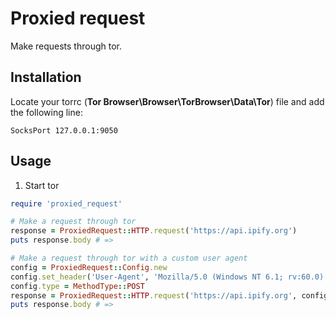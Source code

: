 # Proxied request

Make requests through tor.

## Installation

Locate your torrc (**Tor Browser\Browser\TorBrowser\Data\Tor**) file and add the following line:

```
SocksPort 127.0.0.1:9050
```

## Usage

1. Start tor

```ruby
require 'proxied_request'

# Make a request through tor
response = ProxiedRequest::HTTP.request('https://api.ipify.org')
puts response.body # =>

# Make a request through tor with a custom user agent
config = ProxiedRequest::Config.new
config.set_header('User-Agent', 'Mozilla/5.0 (Windows NT 6.1; rv:60.0) Gecko/20100101 Firefox/60.0')
config.type = MethodType::POST
response = ProxiedRequest::HTTP.request('https://api.ipify.org', config)
puts response.body # =>